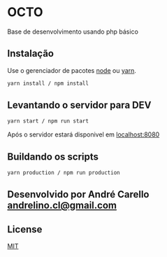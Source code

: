 # OCTO

Base de desenvolvimento usando php básico


## Instalação

Use o gerenciador de pacotes [node](https://nodejs.org/en/) ou [yarn](https://yarnpkg.com/).

```bash
yarn install / npm install
```

## Levantando o servidor para DEV

```bash
yarn start / npm run start
```
Após o servidor estará disponivel em [localhost:8080](http://localhost:8080/)

## Buildando os scripts

```bash
yarn production / npm run production
```

## Desenvolvido por André Carello <andrelino.cl@gmail.com>


## License
[MIT](https://choosealicense.com/licenses/mit/)
